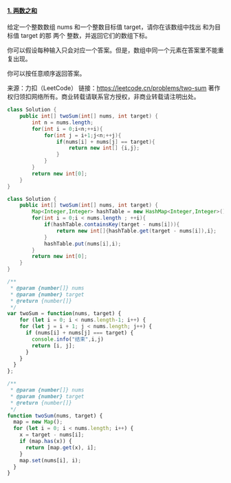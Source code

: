 #### [1. 两数之和](https://leetcode.cn/problems/two-sum/)

给定一个整数数组 nums 和一个整数目标值 target，请你在该数组中找出 和为目标值 target  的那 两个 整数，并返回它们的数组下标。

你可以假设每种输入只会对应一个答案。但是，数组中同一个元素在答案里不能重复出现。

你可以按任意顺序返回答案。

来源：力扣（LeetCode）
链接：https://leetcode.cn/problems/two-sum
著作权归领扣网络所有。商业转载请联系官方授权，非商业转载请注明出处。





```java
class Solution {
    public int[] twoSum(int[] nums, int target) {
        int n = nums.length;
        for(int i = 0;i<n;++i){
            for(int j = i+1;j<n;++j){
                if(nums[i] + nums[j] == target){
                    return new int[] {i,j};
                }
            }
        }
        return new int[0];
    }
}


```

```java
class Solution {
    public int[] twoSum(int[] nums, int target) {
        Map<Integer,Integer> hashTable = new HashMap<Integer,Integer>();
        for(int i = 0;i < nums.length ; ++i){
            if(hashTable.containsKey(target - nums[i])){
                return new int[]{hashTable.get(target - nums[i]),i};
            }
            hashTable.put(nums[i],i);
        }
        return new int[0];
    }
}
```

```js
/**
 * @param {number[]} nums
 * @param {number} target
 * @return {number[]}
 */
var twoSum = function(nums, target) {
    for (let i = 0; i < nums.length-1; i++) {
    for (let j = i + 1; j < nums.length; j++) {
      if (nums[i] + nums[j] === target) {
        console.info("结束",i,j)
        return [i, j];
      }
    }
  }
};
```

```js
/**
 * @param {number[]} nums
 * @param {number} target
 * @return {number[]}
 */
function twoSum(nums, target) {
  map = new Map();
  for (let i = 0; i < nums.length; i++) {
    x = target - nums[i];
    if (map.has(x)) {
      return [map.get(x), i];
    }
    map.set(nums[i], i);
  }
}
```

